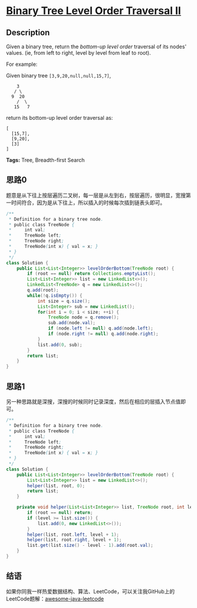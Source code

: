 # [Binary Tree Level Order Traversal II][title]

## Description

Given a binary tree, return the *bottom-up level order* traversal of its nodes' values. (ie, from left to right, level by level from leaf to root).

For example:

Given binary tree `[3,9,20,null,null,15,7]`,

```
    3
   / \
  9  20
    /  \
   15   7
```

return its bottom-up level order traversal as:

```
[
  [15,7],
  [9,20],
  [3]
]
```

**Tags:** Tree, Breadth-first Search


## 思路0

题意是从下往上按层遍历二叉树，每一层是从左到右，按层遍历，很明显，宽搜第一时间符合，因为是从下往上，所以插入的时候每次插到链表头即可。

```java
/**
 * Definition for a binary tree node.
 * public class TreeNode {
 *     int val;
 *     TreeNode left;
 *     TreeNode right;
 *     TreeNode(int x) { val = x; }
 * }
 */
class Solution {
    public List<List<Integer>> levelOrderBottom(TreeNode root) {
        if (root == null) return Collections.emptyList();
        List<List<Integer>> list = new LinkedList<>();
        LinkedList<TreeNode> q = new LinkedList<>();
        q.add(root);
        while(!q.isEmpty()) {
            int size = q.size();
            List<Integer> sub = new LinkedList();
            for(int i = 0; i < size; ++i) {
                TreeNode node = q.remove();
                sub.add(node.val);
                if (node.left != null) q.add(node.left);
                if (node.right != null) q.add(node.right);
            }
            list.add(0, sub);
        }
        return list;
    }
}
```

## 思路1

另一种思路就是深搜，深搜的时候同时记录深度，然后在相应的层插入节点值即可。

```java
/**
 * Definition for a binary tree node.
 * public class TreeNode {
 *     int val;
 *     TreeNode left;
 *     TreeNode right;
 *     TreeNode(int x) { val = x; }
 * }
 */
class Solution {
    public List<List<Integer>> levelOrderBottom(TreeNode root) {
        List<List<Integer>> list = new LinkedList<>();
        helper(list, root, 0);
        return list;
    }

    private void helper(List<List<Integer>> list, TreeNode root, int level) {
        if (root == null) return;
        if (level >= list.size()) {
            list.add(0, new LinkedList<>());
        }
        helper(list, root.left, level + 1);
        helper(list, root.right, level + 1);
        list.get(list.size() - level - 1).add(root.val);
    }
}
```


## 结语

如果你同我一样热爱数据结构、算法、LeetCode，可以关注我GitHub上的LeetCode题解：[awesome-java-leetcode][ajl]



[title]: https://leetcode.com/problems/binary-tree-level-order-traversal-ii
[ajl]: https://github.com/Blankj/awesome-java-leetcode
